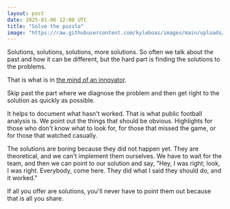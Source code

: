 ```yaml
---
layout: post
date: 2025-01-06 12:00 UTC
title: "Solve the puzzle"
image: "https://raw.githubusercontent.com/kyleboas/images/main/uploads/2025/01/03/Image-03Jan2025_12:57:28.png"
---
```


Solutions, solutions, solutions, more solutions. So often we talk about the past and how it can be different, but the hard part is finding the solutions to the problems.

<!---more--->

That is what is in [the mind of an innovator](https://tacticsjournal.com/2024/08/13/the-mind-of-an-innovator/). 

Skip past the part where we diagnose the problem and then get right to the solution as quickly as possible.

It helps to document what hasn't worked. That is what public football analysis is. We point out the things that should be obvious. Highlights for those who don't know what to look for, for those that missed the game, or for those that watched casually. 

The solutions are boring because they did not happen yet. They are theoretical, and we can't implement them ourselves. We have to wait for the team, and then we can point to our solution and say, "Hey, I was right; look, I was right. Everybody, come here. They did what I said they should do, and it worked." 

If all you offer are solutions, you'll never have to point them out because that is all you share.
